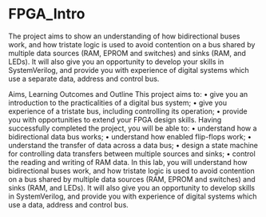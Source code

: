 # FPGA_Intro
The project aims to show an understanding of how bidirectional buses work, and how tristate logic is used to avoid contention on a bus shared by multiple data sources (RAM, EPROM and switches) and sinks (RAM, and LEDs). It will also give you an opportunity to develop your skills in SystemVerilog, and provide you with experience of digital systems which use a separate data, address and control bus.

Aims, Learning Outcomes and Outline
This project aims to:
• give you an introduction to the practicalities of a digital bus system;
• give you experience of a tristate bus, including controlling its operation;
• provide you with opportunities to extend your FPGA design skills.
Having successfully completed the project, you will be able to:
• understand how a bidirectional data bus works;
• understand how enabled flip-flops work;
• understand the transfer of data across a data bus;
• design a state machine for controlling data transfers between multiple sources and sinks;
• control the reading and writing of RAM data.
In this lab, you will understand how bidirectional buses work, and how tristate logic is used to
avoid contention on a bus shared by multiple data sources (RAM, EPROM and switches) and
sinks (RAM, and LEDs). It will also give you an opportunity to develop skills in
SystemVerilog, and provide you with experience of digital systems which use a data, address and
control bus.
